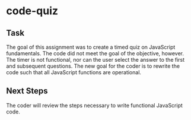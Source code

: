 # code-quiz
## Task
The goal of this assignment was to create a timed quiz on JavaScript fundamentals. The code did not meet the goal of the objective, however. The timer is not functional, nor can the user select the answer to the first and subsequent questions. The new goal for the coder is to rewrite the code such that all JavaScript functions are operational. 
## Next Steps
The coder will review the steps necessary to write functional JavaScript code.
